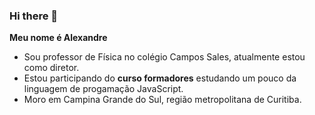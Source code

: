 ### Hi there 👋

**Meu nome é Alexandre**
- Sou professor de Física no colégio Campos Sales, atualmente estou como diretor.
- Estou participando do **curso formadores** estudando um pouco da linguagem de progamação JavaScript. 
- Moro em Campina Grande do Sul, região metropolitana de Curitiba.


